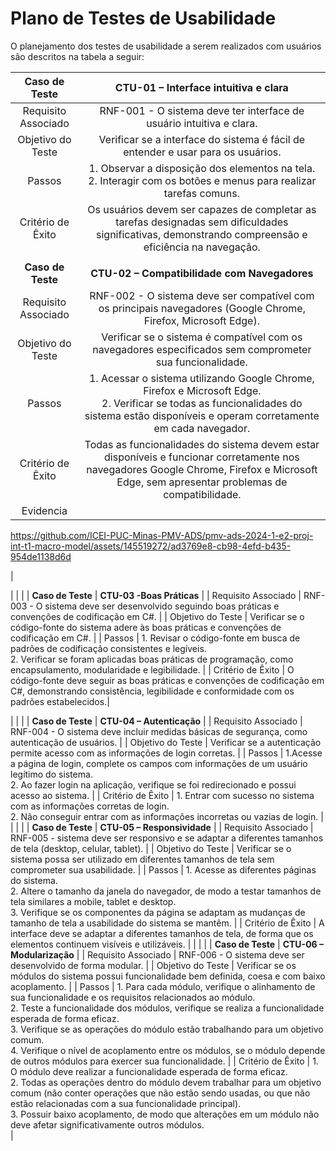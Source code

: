# Plano de Testes de Usabilidade

O planejamento dos testes de usabilidade a serem realizados com usuários são descritos na tabela a seguir:

| **Caso de Teste** 	| **CTU-01 – Interface intuitiva e clara** 	|
| :---:	| :---:	|
| Requisito Associado | RNF-001 - O sistema deve ter interface de usuário intuitiva e clara. |
| Objetivo do Teste 	| Verificar se a interface do sistema é fácil de entender e usar para os usuários. |
| Passos 	| 1. Observar a disposição dos elementos na tela.<br>2. Interagir com os botões e menus para realizar tarefas comuns. |
| Critério de Êxito | Os usuários devem ser capazes de completar as tarefas designadas sem dificuldades significativas, demonstrando compreensão e eficiência na navegação. |
|  	|  	|
| **Caso de Teste** 	| **CTU-02 – Compatibilidade com Navegadores** 	|
| Requisito Associado | RNF-002 - O sistema deve ser compatível com os principais navegadores (Google Chrome, Firefox, Microsoft Edge). |
| Objetivo do Teste 	| Verificar se o sistema é compatível com os navegadores especificados sem comprometer sua funcionalidade. |
| Passos 	| 1. Acessar o sistema utilizando Google Chrome, Firefox e Microsoft Edge.<br>2. Verificar se todas as funcionalidades do sistema estão disponíveis e operam corretamente em cada navegador. |
| Critério de Êxito | Todas as funcionalidades do sistema devem estar disponíveis e funcionar corretamente nos navegadores Google Chrome, Firefox e Microsoft Edge, sem apresentar problemas de compatibilidade. |
|Evidencia |

https://github.com/ICEI-PUC-Minas-PMV-ADS/pmv-ads-2024-1-e2-proj-int-t1-macro-model/assets/145519272/ad3769e8-cb98-4efd-b435-954de1138d6d

   |

|  	|  	|
| **Caso de Teste** 	| **CTU-03 -Boas Práticas** 	|
| Requisito Associado | RNF-003 - O sistema deve ser desenvolvido seguindo boas práticas e convenções de codificação em C#. |
| Objetivo do Teste 	| Verificar se o código-fonte do sistema adere às boas práticas e convenções de codificação em C#. |
| Passos 	| 1. Revisar o código-fonte em busca de padrões de codificação consistentes e legíveis.<br>2. Verificar se foram aplicadas boas práticas de programação, como encapsulamento, modularidade e legibilidade. |
| Critério de Êxito | O código-fonte deve seguir as boas práticas e convenções de codificação em C#, demonstrando consistência, legibilidade e conformidade com os padrões estabelecidos.|

|  	|  	|
| **Caso de Teste** 	| **CTU-04 – Autenticação** 	|
| Requisito Associado | RNF-004 - O sistema deve incluir medidas básicas de segurança, como autenticação de usuários. |
| Objetivo do Teste 	| Verificar se a autenticação permite acesso com as informações de login corretas. |
| Passos 	| 1.Acesse a página de login, complete os campos com informações de um usuário legítimo do sistema.  <br>2. Ao fazer login na aplicação, verifique se foi redirecionado e possui acesso ao sistema.    |
| Critério de Êxito | 1. Entrar com sucesso no sistema com as informações corretas de login. <br> 2. Não conseguir entrar com as informações incorretas ou vazias de login. |
|  	|  	|
| **Caso de Teste** 	| **CTU-05 – Responsividade** 	|
| Requisito Associado | RNF-005 - sistema deve ser responsivo e se adaptar a diferentes tamanhos de tela (desktop, celular, tablet). |
| Objetivo do Teste 	| Verificar se o sistema possa ser utilizado em diferentes tamanhos de tela sem comprometer sua usabilidade. |
| Passos 	| 1. Acesse as diferentes páginas do sistema. <br>2. Altere o tamanho da janela do navegador, de modo a testar tamanhos de tela similares a mobile, tablet e desktop. <br> 3. Verifique se os componentes da página se adaptam as mudanças de tamanho de tela a usabilidade do sistema se mantêm. |
| Critério de Êxito | A interface deve se  adaptar a diferentes tamanhos de tela, de forma que os elementos continuem visíveis e utilizáveis. |
|  	|  	|
| **Caso de Teste** 	| **CTU-06 – Modularização** 	|
| Requisito Associado | RNF-006 - O sistema deve ser desenvolvido de forma modular. |
| Objetivo do Teste 	| Verificar se os módulos do sistema possui funcionalidade bem definida, coesa e com baixo acoplamento. |
| Passos 	| 1. Para cada módulo, verifique o alinhamento de sua funcionalidade e os requisitos relacionados ao módulo. <br>2. Teste a funcionalidade dos módulos, verifique se realiza a funcionalidade esperada de forma eficaz.<br> 3. Verifique se as operações do módulo estão trabalhando para um objetivo comum. <br> 4. Verifique o nível de acoplamento entre os módulos, se o módulo depende de outros módulos para exercer sua funcionalidade. |
| Critério de Êxito | 1. O módulo deve realizar a funcionalidade esperada de forma eficaz. <br> 2. Todas as operações dentro do módulo devem trabalhar para um objetivo comum (não conter operações que não estão sendo usadas, ou que não estão relacionadas com a sua funcionalidade principal).<br> 3. Possuir baixo acoplamento, de modo que alterações em um módulo não deve afetar significativamente outros módulos. <br>  |

